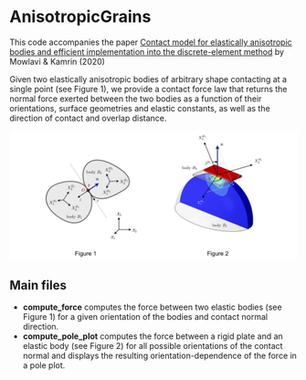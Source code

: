 # AnisotropicGrains

This code accompanies the paper [Contact model for elastically anisotropic bodies and efficient implementation into the discrete-element method](https://arxiv.org/abs/2006.13148) by Mowlavi & Kamrin (2020)

Given two elastically anisotropic bodies of arbitrary shape contacting at a single point (see Figure 1), we provide a contact force law that returns the normal force exerted between the two bodies as a function of their orientations, surface geometries and elastic constants, as well as the direction of contact and overlap distance.

![sketch](./sketch.png)

## Main files

* **compute_force** computes the force between two elastic bodies (see Figure 1) for a given orientation of the bodies and contact normal direction.
* **compute_pole_plot** computes the force between a rigid plate and an elastic body (see Figure 2) for all possible orientations of the contact normal and displays the resulting orientation-dependence of the force in a pole plot.

